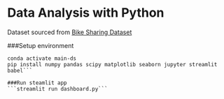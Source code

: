# Data Analysis with Python

Dataset sourced from [Bike Sharing Dataset]("https://www.kaggle.com/datasets/lakshmi25npathi/bike-sharing-dataset")

###Setup environment
```conda create --name main-ds python=3.9
conda activate main-ds
pip install numpy pandas scipy matplotlib seaborn jupyter streamlit babel```

###Run steamlit app
```streamlit run dashboard.py```
